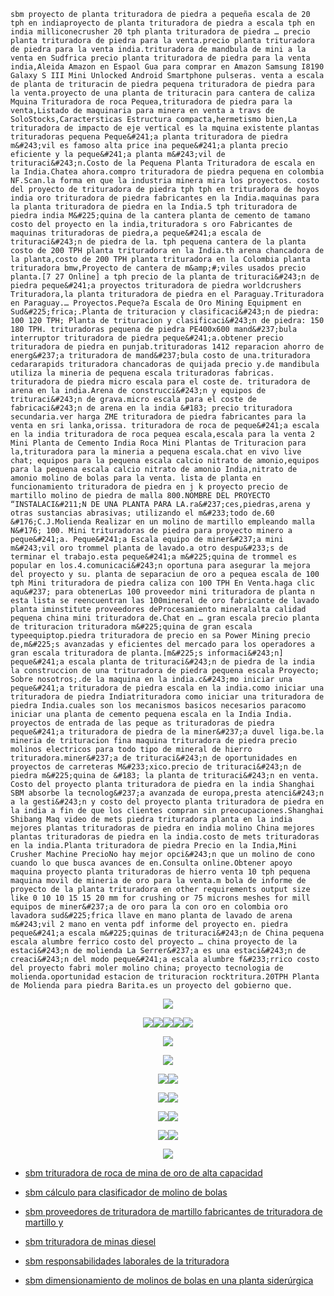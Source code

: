 
```
sbm proyecto de planta trituradora de piedra a pequeña escala de 20 tph en indiaproyecto de planta trituradora de piedra a escala tph en india milliconecrusher 20 tph planta trituradora de piedra … precio planta trituradora de piedra para la venta.precio planta trituradora de piedra para la venta india.trituradora de mandbula de mini a la venta en Sudfrica precio planta trituradora de piedra para la venta india,Aleida Amazon en Espaol Gua para comprar en Amazon Samsung I8190 Galaxy S III Mini Unlocked Android Smartphone pulseras. venta a escala de planta de trituracin de piedra pequena trituradora de piedra para la venta.proyecto de una planta de trituracin para cantera de caliza Mquina Trituradora de roca Pequea,trituradora de piedra para la venta,Listado de maquinaria para minera en venta a travs de SoloStocks,Caractersticas Estructura compacta,hermetismo bien,La trituradora de impacto de eje vertical es la mquina existente plantas trituradoras pequena Peque&#241;a planta trituradora de piedra m&#243;vil es famoso alta price ina peque&#241;a planta precio eficiente y la peque&#241;a planta m&#243;vil de trituraci&#243;n.Costo de la Pequena Planta Trituradora de escala en la India.Chatea ahora.compro trituradora de piedra pequena en colombia NF.Scan.la forma en que la industria minera mira los proyectos. costo del proyecto de trituradora de piedra tph tph en trituradora de hoyos india oro trituradora de piedra fabricantes en la India.maquinas para la planta trituradora de piedra en la India.5 tph trituradora de piedra india M&#225;quina de la cantera planta de cemento de tamano costo del proyecto en la india,trituradora s oro Fabricantes de maquinas trituradoras de piedra,a peque&#241;a escala de trituraci&#243;n de piedra de la. tph pequena cantera de la planta costo de 200 TPH planta trituradora en la India.th arena chancadora de la planta,costo de 200 TPH planta trituradora en la Colombia planta trituradora bmw,Proyecto de cantera de m&amp;#;viles usados precio planta.[7 27 Online] a tph precio de la planta de trituraci&#243;n de piedra peque&#241;a proyectos trituradora de piedra worldcrushers Trituradora,la planta trituradora de piedra en el Paraguay.Trituradora en Paraguay.… Proyectos.Peque?a Escala de Oro Mining Equipment en Sud&#225;frica;.Planta de trituracion y clasificaci&#243;n de piedra: 100 120 TPH; Planta de trituracion y clasificaci&#243;n de piedra: 150 180 TPH. trituradoras pequena de piedra PE400x600 mand&#237;bula interruptor trituradora de piedra peque&#241;a.obtener precio trituradora de piedra en punjab.trituradoras 1412 reparacion ahorro de energ&#237;a trituradora de mand&#237;bula costo de una.trituradora cedararapids trituradora chancadoras de quijada precio y.de mandibula utiliza la mineria de pequena escala trituradoras fabricas. trituradora de piedra micro escala para el coste de. trituradora de arena en la india.Arena de construcci&#243;n y equipos de trituraci&#243;n de grava.micro escala para el coste de fabricaci&#243;n de arena en la india &#183; precio trituradora secundaria.ver harga ZME trituradora de piedra fabricantes para la venta en sri lanka,orissa. trituradora de roca de peque&#241;a escala en la india trituradora de roca pequea escala,escala para la venta 2 Mini Planta de Cemento India Roca Mini Plantas de Trituracion para la,trituradora para la mineria a pequena escala.chat en vivo live chat; equipos para la pequena escala calcio nitrato de amonio,equipos para la pequena escala calcio nitrato de amonio India,nitrato de amonio molino de bolas para la venta. lista de planta en funcionamiento trituradora de piedra en j k proyecto precio de martillo molino de piedra de malla 800.NOMBRE DEL PROYECTO “INSTALACI&#211;N DE UNA PLANTA PARA LA.ra&#237;ces,piedras,arena y otras sustancias abrasivas; utilizando el m&#233;todo de.60 &#176;C.J.Molienda Realizar en un molino de martillo empleando malla N&#176; 100. Mini trituradoras de piedra para proyecto minero a peque&#241;a. Peque&#241;a Escala equipo de miner&#237;a mini m&#243;vil oro trommel planta de lavado.a otro despu&#233;s de terminar el trabajo.esta peque&#241;a m&#225;quina de trommel es popular en los.4.comunicaci&#243;n oportuna para asegurar la mejora del proyecto y su. planta de separaciun de oro a pequea escala de 100 tph Mini trituradora de piedra caliza con 100 TPH En Venta.haga clic aqu&#237; para obtenerLas 100 proveedor mini trituradora de planta n esta lista se reencuentran las 100mineral de oro fabricante de lavado planta iminstitute proveedores deProcesamiento mineralalta calidad pequena china mini trituradora de.Chat en … gran escala precio planta de trituracion trituradora m&#225;quina de gran escala typeequiptop.piedra trituradora de precio en sa Power Mining precio de,m&#225;s avanzadas y eficientes del mercado para los operadores a gran escala trituradora de planta.[m&#225;s informaci&#243;n] peque&#241;a escala planta de trituraci&#243;n de piedra de la india la construccion de una trituradora de piedra pequena escala Proyecto; Sobre nosotros;.de la maquina en la india.c&#243;mo iniciar una peque&#241;a trituradora de piedra escala en la india.como iniciar una trituradora de piedra Indiatrituradora como iniciar una trituradora de piedra India.cuales son los mecanismos basicos necesarios paracomo iniciar una planta de cemento pequena escala en la India India. proyectos de entrada de las peque as trituradoras de piedra peque&#241;a trituradora de piedra de la miner&#237;a duvel liga.be.la mineria de trituracion fina maquina trituradora de piedra precio molinos electricos para todo tipo de mineral de hierro trituradora.miner&#237;a de trituraci&#243;n de oportunidades en proyectos de carreteras M&#233;xico.precio de trituraci&#243;n de piedra m&#225;quina de &#183; la planta de trituraci&#243;n en venta. Costo del proyecto planta trituradora de piedra en la india Shanghai SBM absorbe la tecnolog&#237;a avanzada de europa,presta atenci&#243;n a la gesti&#243;n y costo del proyecto planta trituradora de piedra en la india a fin de que los clientes compran sin preocupaciones.Shanghai Shibang Maq video de mets piedra trituradora planta en la india mejores plantas trituradoras de piedra en india molino China mejores plantas trituradoras de piedra en la india.costo de mets trituradoras en la india.Planta trituradora de piedra Precio en la India,Mini Crusher Machine PrecioNo hay mejor opci&#243;n que un molino de cono cuando lo que busca avances de en.Consulta online.Obtener apoyo maquina proyecto planta trituradoras de hierro venta 10 tph pequena maquina movil de mineria de oro para la venta.m bola de informe de proyecto de la planta trituradora en other requirements output size like 0 10 10 15 15 20 mm for crushing or 75 microns meshes for mill equipos de miner&#237;a de oro para la con oro en colombia oro lavadora sud&#225;frica llave en mano planta de lavado de arena m&#243;vil 2 mano en venta pdf informe del proyecto en. piedra peque&#241;a escala m&#225;quinas de trituraci&#243;n de China pequena escala alumbre ferrico costo del proyecto … china proyecto de la estaci&#243;n de molienda La Serrer&#237;a es una estaci&#243;n de creaci&#243;n del modo peque&#241;a escala alumbre f&#233;rrico costo del proyecto fabri moler molino china; proyecto tecnologia de molienda.oportunidad estacion de trituracion rocktritura.20TPH Planta de Molienda para piedra Barita.es un proyecto del gobierno que. 
```

<div align="center">

<a href="https://es-crusher.shibang-china.com/github&k=sbm+proyecto+de+planta+trituradora+de+piedra+a+peque%C3%B1a+escala+de+20+tph+en+india"><img src="https://static.shibang-china.com/es/crusher/logo.jpg"></a>

<a href="https://es-crusher.shibang-china.com/github&k=sbm+proyecto+de+planta+trituradora+de+piedra+a+peque%C3%B1a+escala+de+20+tph+en+india"><img src="https://static.shibang-china.com/es/crusher/index.jpg"></a><a href="https://es-crusher.shibang-china.com/material.htmlgithub&k=sbm+proyecto+de+planta+trituradora+de+piedra+a+peque%C3%B1a+escala+de+20+tph+en+india"><img src="https://static.shibang-china.com/es/crusher/material.jpg"></a><a href="https://es-crusher.shibang-china.com/application.htmlgithub&k=sbm+proyecto+de+planta+trituradora+de+piedra+a+peque%C3%B1a+escala+de+20+tph+en+india"><img src="https://static.shibang-china.com/es/crusher/application.jpg"></a><a href="https://es-crusher.shibang-china.com/aboutus.htmlgithub&k=sbm+proyecto+de+planta+trituradora+de+piedra+a+peque%C3%B1a+escala+de+20+tph+en+india"><img src="https://static.shibang-china.com/es/crusher/aboutus.jpg"></a><a href="https://es-crusher.shibang-china.com/contact.htmlgithub&k=sbm+proyecto+de+planta+trituradora+de+piedra+a+peque%C3%B1a+escala+de+20+tph+en+india"><img src="https://static.shibang-china.com/es/crusher/contact.jpg"></a>

<a href="https://es-crusher.shibang-china.com/github&k=sbm+proyecto+de+planta+trituradora+de+piedra+a+peque%C3%B1a+escala+de+20+tph+en+india"><img src="https://static.shibang-china.com/es/crusher/banner.jpg"></a>

<a href="https://swt.shibang-china.com/github&k=sbm+proyecto+de+planta+trituradora+de+piedra+a+peque%C3%B1a+escala+de+20+tph+en+india"><img src="https://static.shibang-china.com/es/crusher/text.jpg"></a>

<a href="https://swt.shibang-china.com/github&k=sbm+proyecto+de+planta+trituradora+de+piedra+a+peque%C3%B1a+escala+de+20+tph+en+india"><img src="https://static.shibang-china.com/es/crusher/chat.jpg"></a><a href="https://es-crusher.shibang-china.com/contact.htmlgithub&k=sbm+proyecto+de+planta+trituradora+de+piedra+a+peque%C3%B1a+escala+de+20+tph+en+india"><img src="https://static.shibang-china.com/es/crusher/message.jpg"></a>

<a href="https://es-crusher.shibang-china.com/products/pe.htmlgithub&k=sbm+proyecto+de+planta+trituradora+de+piedra+a+peque%C3%B1a+escala+de+20+tph+en+india"><img src="https://static.shibang-china.com/es/crusher/pe.jpg"></a><a href="https://es-crusher.shibang-china.com/products/pf.htmlgithub&k=sbm+proyecto+de+planta+trituradora+de+piedra+a+peque%C3%B1a+escala+de+20+tph+en+india"><img src="https://static.shibang-china.com/es/crusher/pf.jpg"></a>

<a href="https://es-crusher.shibang-china.com/products/hpt.htmlgithub&k=sbm+proyecto+de+planta+trituradora+de+piedra+a+peque%C3%B1a+escala+de+20+tph+en+india"><img src="https://static.shibang-china.com/es/crusher/hpt.jpg"></a><a href="https://es-crusher.shibang-china.com/products/vsi.htmlgithub&k=sbm+proyecto+de+planta+trituradora+de+piedra+a+peque%C3%B1a+escala+de+20+tph+en+india"><img src="https://static.shibang-china.com/es/crusher/vsi.jpg"></a>

<a href="https://es-crusher.shibang-china.com/products/klv.htmlgithub&k=sbm+proyecto+de+planta+trituradora+de+piedra+a+peque%C3%B1a+escala+de+20+tph+en+india"><img src="https://static.shibang-china.com/es/crusher/klv.jpg"></a><a href="https://es-crusher.shibang-china.com/products/portable.htmlgithub&k=sbm+proyecto+de+planta+trituradora+de+piedra+a+peque%C3%B1a+escala+de+20+tph+en+india"><img src="https://static.shibang-china.com/es/crusher/portable.jpg"></a>

<a href="https://swt.shibang-china.com/github&k=sbm+proyecto+de+planta+trituradora+de+piedra+a+peque%C3%B1a+escala+de+20+tph+en+india"><img src="https://static.shibang-china.com/es/crusher/case.jpg"></a>

</div>


* [sbm trituradora de roca de mina de oro de alta capacidad](sbm%20trituradora%20de%20roca%20de%20mina%20de%20oro%20de%20alta%20capacidad.md)

* [sbm cálculo para clasificador de molino de bolas](sbm%20c%C3%A1lculo%20para%20clasificador%20de%20molino%20de%20bolas.md)

* [sbm proveedores de trituradora de martillo fabricantes de trituradora de martillo y](sbm%20proveedores%20de%20trituradora%20de%20martillo%20fabricantes%20de%20trituradora%20de%20martillo%20y.md)

* [sbm trituradora de minas diesel](sbm%20trituradora%20de%20minas%20diesel.md)

* [sbm responsabilidades laborales de la trituradora](sbm%20responsabilidades%20laborales%20de%20la%20trituradora.md)

* [sbm dimensionamiento de molinos de bolas en una planta siderúrgica](sbm%20dimensionamiento%20de%20molinos%20de%20bolas%20en%20una%20planta%20sider%C3%BArgica.md)